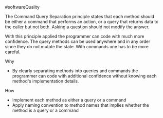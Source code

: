 #softwareQuality 

The Command Query Separation principle states that each method should be either a command that performs an action, or a query that returns data to the caller but not both. Asking a question should not modify the answer.

With this principle applied the programmer can code with much more confidence. The query methods can be used anywhere and in any order since they do not mutate the state. With commands one has to be more careful.

Why
-   By clearly separating methods into queries and commands the programmer can code with additional confidence without knowing each method's implementation details.

How
-   Implement each method as either a query or a command
-   Apply naming convention to method names that implies whether the method is a query or a command